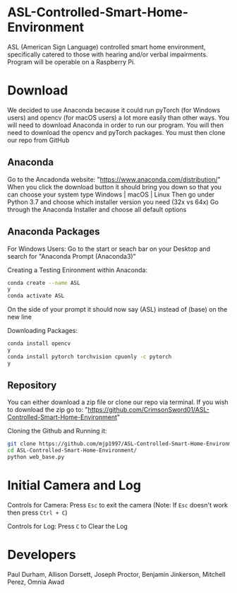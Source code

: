 # ASL-Controlled-Smart-Home-Environment

ASL (American Sign Language) controlled smart home environment, specifically catered to those with hearing and/or verbal impairments.
Program will be operable on a Raspberry Pi.

# Download

We decided to use Anaconda because it could run pyTorch (for Windows users) and opencv (for macOS users) a lot more easily than other ways. You will need to download
Anaconda in order to run our program. You will then need to download the opencv and pyTorch packages. You must then clone our repo from GitHub

## Anaconda

Go to the Ancadonda website: "https://www.anaconda.com/distribution/"
When you click the download button it should bring you down so that you can choose your system type Windows | macOS | Linux
Then go under Python 3.7 and choose which installer version you need (32x vs 64x)
Go through the Anaconda Installer and choose all default options 

## Anaconda Packages

For Windows Users:
Go to the start or seach bar on your Desktop and search for "Anaconda Prompt (Anaconda3)"

Creating a Testing Enironment within Anaconda:
```bash
conda create --name ASL
y
conda activate ASL
```
On the side of your prompt it should now say (ASL) instead of (base) on the new line

Downloading Packages:
```bash
conda install opencv
y
conda install pytorch torchvision cpuonly -c pytorch
y
```

## Repository
You can either download a zip file or clone our repo via terminal. If you wish to download the zip go to: "https://github.com/CrimsonSword01/ASL-Controlled-Smart-Home-Environment"

Cloning the Github and Running it:
```bash
git clone https://github.com/mjp1997/ASL-Controlled-Smart-Home-Environment.git
cd ASL-Controlled-Smart-Home-Environment/
python web_base.py
```

# Initial Camera and Log
Controls for Camera:
Press `Esc` to exit the camera (Note: If `Esc` doesn't work then press `Ctrl + C`)

Controls for Log:
Press `C` to Clear the Log

# Developers

Paul Durham, Allison Dorsett, Joseph Proctor, Benjamin Jinkerson, Mitchell Perez, Omnia Awad


